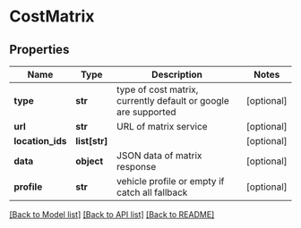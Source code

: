 # CostMatrix

## Properties
Name | Type | Description | Notes
------------ | ------------- | ------------- | -------------
**type** | **str** | type of cost matrix, currently default or google are supported | [optional] 
**url** | **str** | URL of matrix service | [optional] 
**location_ids** | **list[str]** |  | [optional] 
**data** | **object** | JSON data of matrix response | [optional] 
**profile** | **str** | vehicle profile or empty if catch all fallback | [optional] 

[[Back to Model list]](../README.md#documentation-for-models) [[Back to API list]](../README.md#documentation-for-api-endpoints) [[Back to README]](../README.md)


